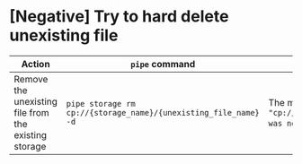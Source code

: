 # [Negative] Try to hard delete unexisting file

| Action | `pipe` command | Expected result |
|---|---|---|
| Remove the unexisting file from the existing storage | `pipe storage rm cp://{storage_name}/{unexisting_file_name} -d` | The message `Storage path "cp://{storage_name}/{unexisiting_file_name}" was not found` is displayed |

